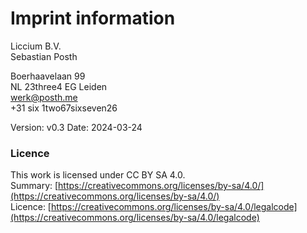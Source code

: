 # Imprint information

Liccium B.V.\
Sebastian Posth

Boerhaavelaan 99 \
NL 23three4 EG Leiden\
​[werk@posth.me](mailto:werk@posth.me) \
\+31 six 1two67sixseven26

Version: v0.3 Date: 2024-03-24

### Licence <a href="#licence" id="licence"></a>

This work is licensed under CC BY SA 4.0. \
Summary: [https://creativecommons.org/licenses/by-sa/4.0/](https://creativecommons.org/licenses/by-sa/4.0/) \
Licence: [https://creativecommons.org/licenses/by-sa/4.0/legalcode](https://creativecommons.org/licenses/by-sa/4.0/legalcode)​
